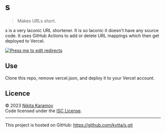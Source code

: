 # s

> Makes URLs short.

s is a very laconic URL shortener. It is so laconic it doesn't have any source
code. It uses GitHub Actions to add or delete URL mappings which then get
deployed to Vercel.

[![Press me to edit redirects](https://img.shields.io/static/v1?label=&message=PRESS%20ME%20TO%20EDIT%20REDIRECTS&color=blue&style=for-the-badge)](https://github.com/kytta/s/actions/workflows/add_or_update.yml)

## Use

Clone this repo, remove vercel.json, and deploy it to your Vercel account.

## Licence

© 2023 [Nikita Karamov]\
Code licensed under the [ISC License].

______________________________________________________________________

This project is hosted on GitHub:
<https://github.com/kytta/s.git>

[isc license]: https://spdx.org/licenses/ISC.html
[nikita karamov]: https://www.kytta.dev/
